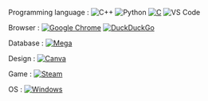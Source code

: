 Programming language : 
![C++](https://img.shields.io/badge/-C++-00599C?style=flat&logo=c%2B%2B&logoColor=white)
![Python](https://img.shields.io/badge/-Python-3776AB?style=flat&logo=python&logoColor=white)
[![C](https://img.shields.io/badge/C-00599C?logo=c&logoColor=white)](#)
![VS Code](https://img.shields.io/badge/-VS%20Code-007ACC?style=flat&logo=visual-studio-code&logoColor=white)

Browser : 
[![Google Chrome](https://img.shields.io/badge/Google%20Chrome-4285F4?logo=GoogleChrome&logoColor=white)](#)
[![DuckDuckGo](https://img.shields.io/badge/DuckDuckGo-FF5722?logo=duckduckgo&logoColor=white)](#)

Database : 
[![Mega](https://img.shields.io/badge/Mega-%23D90007.svg?logo=mega&logoColor=white)](#)

Design : 
[![Canva](https://img.shields.io/badge/Canva-%2300C4CC.svg?&logo=Canva&logoColor=white)](#)

Game : 
[![Steam](https://img.shields.io/badge/Steam-%23000000.svg?logo=steam&logoColor=white)](#)

OS : 
[![Windows](https://custom-icon-badges.demolab.com/badge/Windows-0078D6?logo=windows11&logoColor=white)](#)
<!---
Toto3456/Toto3456 is a ✨ special ✨ repository because its `README.md` (this file) appears on your GitHub profile.
You can click the Preview link to take a look at your changes.
--->
